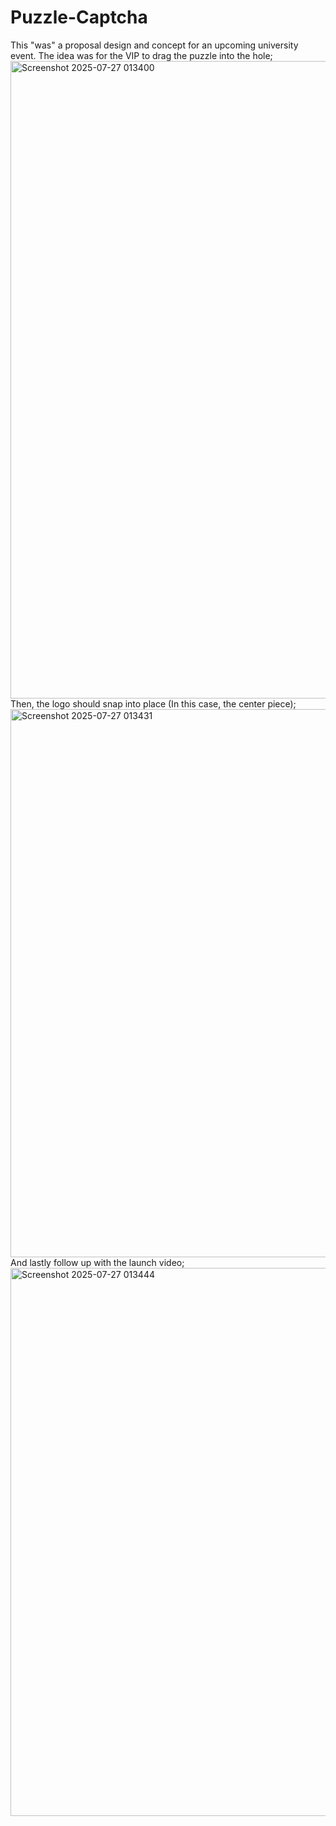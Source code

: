 # Puzzle-Captcha

This "was" a proposal design and concept for an upcoming university event.
The idea was for the VIP to drag the puzzle into the hole;
<img width="1919" height="1020" alt="Screenshot 2025-07-27 013400" src="https://github.com/user-attachments/assets/541b275d-9f68-4600-9d85-8f9abd75d38a" />
Then, the logo should snap into place (In this case, the center piece);
<img width="1919" height="877" alt="Screenshot 2025-07-27 013431" src="https://github.com/user-attachments/assets/b2f64280-fb57-4762-94c8-77b609df2bb2" />
And lastly follow up with the launch video;
<img width="1919" height="877" alt="Screenshot 2025-07-27 013444" src="https://github.com/user-attachments/assets/dfcff3c3-270d-47e7-b8c4-cc4a9671d7f4" />
